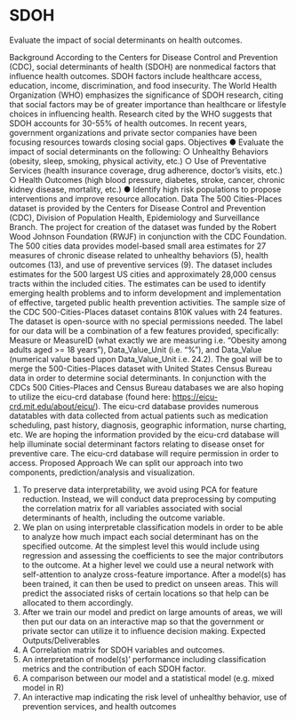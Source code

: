 # SDOH
Evaluate the impact of social determinants on health outcomes.

Background
According to the Centers for Disease Control and Prevention (CDC), social determinants of
health (SDOH) are nonmedical factors that influence health outcomes. SDOH factors include
healthcare access, education, income, discrimination, and food insecurity. The World Health
Organization (WHO) emphasizes the significance of SDOH research, citing that social factors
may be of greater importance than healthcare or lifestyle choices in influencing health.
Research cited by the WHO suggests that SDOH accounts for 30-55% of health outcomes. In
recent years, government organizations and private sector companies have been focusing
resources towards closing social gaps.
Objectives
● Evaluate the impact of social determinants on the following:
○ Unhealthy Behaviors (obesity, sleep, smoking, physical activity, etc.)
○ Use of Preventative Services (health insurance coverage, drug adherence,
doctor’s visits, etc.)
○ Health Outcomes (high blood pressure, diabetes, stroke, cancer, chronic kidney
disease, mortality, etc.)
● Identify high risk populations to propose interventions and improve resource allocation.
Data
The 500 Cities-Places dataset is provided by the Centers for Disease Control and Prevention
(CDC), Division of Population Health, Epidemiology and Surveillance Branch. The project for
creation of the dataset was funded by the Robert Wood Johnson Foundation (RWJF) in
conjunction with the CDC Foundation. The 500 cities data provides model-based small area
estimates for 27 measures of chronic disease related to unhealthy behaviors (5), health
outcomes (13), and use of preventive services (9). The dataset includes estimates for the 500
largest US cities and approximately 28,000 census tracts within the included cities. The
estimates can be used to identify emerging health problems and to inform development and
implementation of effective, targeted public health prevention activities.
The sample size of the CDC 500-Cities-Places dataset contains 810K values with 24 features.
The dataset is open-source with no special permissions needed. The label for our data will be a
combination of a few features provided, specifically: Measure or MeasureID (what exactly we
are measuring i.e. “Obesity among adults aged >= 18 years”), Data_Value_Unit (i.e. “%”), and
Data_Value (numerical value based upon Data_Value_Unit i.e. 24.2).
The goal will be to merge the 500-Cities-Places dataset with United States Census Bureau data
in order to determine social determinants.
In conjunction with the CDCs 500 Cities-Places and Census Bureau databases we are also
hoping to utilize the eicu-crd database (found here: https://eicu-crd.mit.edu/about/eicu/). The
eicu-crd database provides numerous datatables with data collected from actual patients such
as medication scheduling, past history, diagnosis, geographic information, nurse charting, etc.
We are hoping the information provided by the eicu-crd database will help illuminate social
determinant factors relating to disease onset for preventive care. The eicu-crd database will
require permission in order to access.
Proposed Approach
We can split our approach into two components, prediction/analysis and visualization.
1. To preserve data interpretability, we avoid using PCA for feature reduction. Instead, we
will conduct data preprocessing by computing the correlation matrix for all variables
associated with social determinants of health, including the outcome variable.
2. We plan on using interpretable classification models in order to be able to analyze how
much impact each social determinant has on the specified outcome. At the simplest level
this would include using regression and assessing the coefficients to see the major
contributors to the outcome. At a higher level we could use a neural network with
self-attention to analyze cross-feature importance. After a model(s) has been trained, it
can then be used to predict on unseen areas. This will predict the associated risks of
certain locations so that help can be allocated to them accordingly.
3. After we train our model and predict on large amounts of areas, we will then put our data
on an interactive map so that the government or private sector can utilize it to influence
decision making.
Expected Outputs/Deliverables
1. A Correlation matrix for SDOH variables and outcomes.
2. An interpretation of model(s)’ performance including classification metrics and the
contribution of each SDOH factor.
3. A comparison between our model and a statistical model (e.g. mixed model in R)
4. An interactive map indicating the risk level of unhealthy behavior, use of prevention
services, and health outcomes
